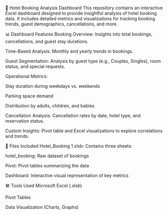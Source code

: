 🏨 Hotel Booking Analysis Dashboard
This repository contains an interactive Excel dashboard designed to provide insightful analysis of hotel booking data. It includes detailed metrics and visualizations for tracking booking trends, guest demographics, cancellations, and more.

📊 Dashboard Features
Booking Overview: Insights into total bookings, cancellations, and guest stay durations.

Time-Based Analysis: Monthly and yearly trends in bookings.

Guest Segmentation: Analysis by guest type (e.g., Couples, Singles), room status, and special requests.

Operational Metrics:

Stay duration during weekdays vs. weekends

Parking space demand

Distribution by adults, children, and babies

Cancellation Analysis: Cancellation rates by date, hotel type, and reservation status.

Custom Insights: Pivot table and Excel visualizations to explore correlations and trends.

📁 Files Included
Hotel_Booking 1.xlsb: Contains three sheets:

hotel_booking: Raw dataset of bookings

Pivot: Pivot tables summarizing the data

Dashboard: Interactive visual representation of key metrics

🛠 Tools Used
Microsoft Excel (.xlsb)

Pivot Tables

Data Visualization (Charts, Graphs)

